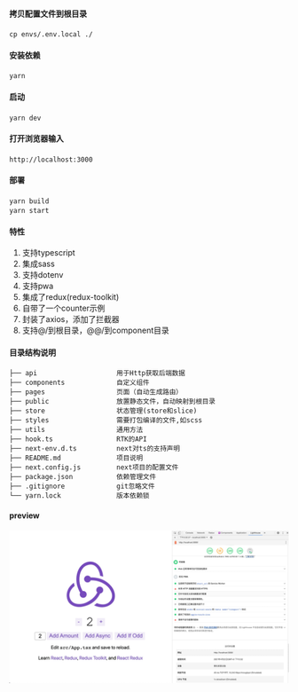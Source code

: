 #### 拷贝配置文件到根目录
`cp envs/.env.local ./`

#### 安装依赖
`yarn`

#### 启动
`yarn dev`

#### 打开浏览器输入
`http://localhost:3000`

#### 部署
`yarn build`    
`yarn start`    

#### 特性
1. 支持typescript
2. 集成sass
3. 支持dotenv
4. 支持pwa
5. 集成了redux(redux-toolkit)
6. 自带了一个counter示例
7. 封装了axios，添加了拦截器
8. 支持@/到根目录，@@/到component目录

#### 目录结构说明
```
├── api                    用于Http获取后端数据
├── components             自定义组件
├── pages                  页面（自动生成路由）
├── public                 放置静态文件，自动映射到根目录
├── store                  状态管理(store和slice)
├── styles                 需要打包编译的文件,如scss
├── utils                  通用方法
├── hook.ts                RTK的API
├── next-env.d.ts          next对ts的支持声明
├── README.md              项目说明
├── next.config.js         next项目的配置文件
├── package.json           依赖管理文件
├── .gitignore             git忽略文件
└── yarn.lock              版本依赖锁  
```

#### preview
![](public/images/img.png)
